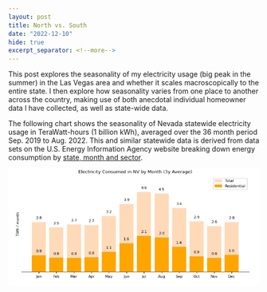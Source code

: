 ```yaml
---
layout: post
title: North vs. South
date: "2022-12-10"
hide: true
excerpt_separator: <!--more-->
---
```


This post explores the seasonality of my electricity usage (big peak in the summer) in the Las Vegas area and whether it scales macroscopically 
to the entire state.  I then explore how seasonality varies from one place to another across the country, making use of both anecdotal individual 
homeowner data I have collected, as well as state-wide data.  

<!--more-->

The following chart shows the seasonality of Nevada statewide electricity usage in TeraWatt-hours (1 billion kWh), averaged over the 36 month period 
Sep. 2019 to Aug. 2022.  This and similar statewide data is derived from data sets on the U.S. Energy Information Agency website breaking down energy 
consumption by [state, month and sector](https://www.eia.gov/electricity/data.php#sales).

![NV Statewide Usage](/assets/images/post3_NV_statewide.png)


